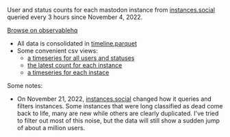 User and status counts for each mastodon instance from [instances.social](https://instances.social) queried every 3 hours since November 4, 2022.

[Browse on observablehq](https://observablehq.com/@mauforonda/what-goes-on-in-mastodon)

- All data is consolidated in [timeline.parquet](data/timeline.parquet)
- Some convenient csv views:
  - [a timeseries for all users and statuses](data/mastodon.csv)
  - [the latest count for each instance](data/instances.csv)
  - [a timeseries for each instace](data/instance)
  
Some notes:
- On November 21, 2022, [instances.social](https://github.com/TheKinrar/instances/) changed how it queries and filters instances. Some instances that were long classified as dead come back to life, many are new while others are clearly duplicated. I've tried to filter out most of this noise, but the data will still show a sudden jump of about a million users. 
